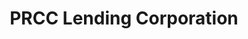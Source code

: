 ---
title: "PRCC Lending Corporation"
url: /victoria-tarlac-city/prcc-lending-corporation/
shop: pawnbroker
---